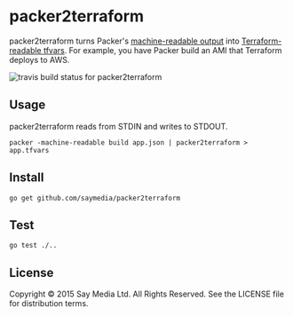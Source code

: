 # packer2terraform

packer2terraform turns Packer's [machine-readable output](https://packer.io/docs/command-line/machine-readable.html) into [Terraform-readable tfvars](https://terraform.io/docs/configuration/variables.html). For example, you have Packer build an AMI that Terraform deploys to AWS.

![travis build status for packer2terraform](https://travis-ci.org/saymedia/packer2terraform.svg)

## Usage

packer2terraform reads from STDIN and writes to STDOUT.

    packer -machine-readable build app.json | packer2terraform > app.tfvars

## Install

    go get github.com/saymedia/packer2terraform

## Test

    go test ./..

## License

Copyright © 2015 Say Media Ltd. All Rights Reserved. See the LICENSE file for distribution terms.
